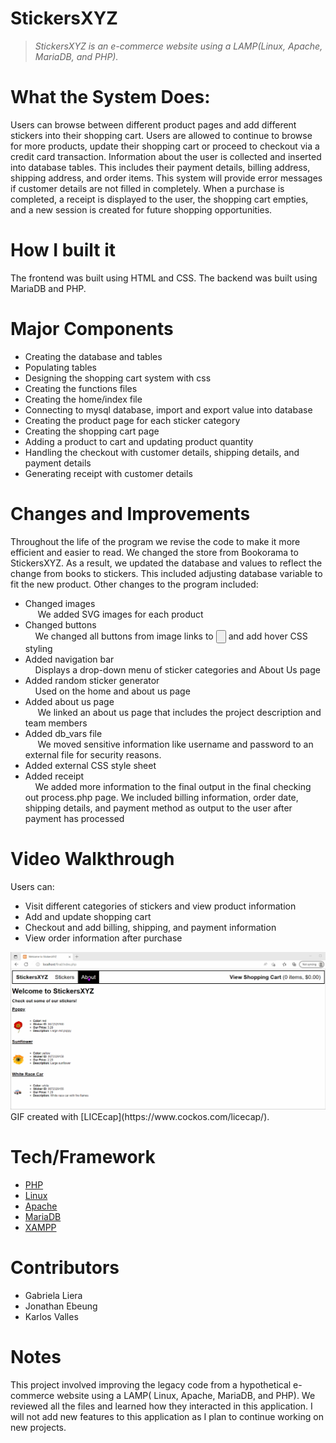 # StickersXYZ
> *StickersXYZ is an e-commerce website using a LAMP(Linux, Apache, MariaDB, and PHP).*

# What the System Does:
Users can browse between different product pages and add different stickers into their shopping cart. Users are allowed to continue to browse for more products, update their shopping cart or proceed to checkout via a credit card transaction. Information about the user is collected and inserted into database tables. This includes their payment details, billing address, shipping address, and order items. This system will provide error messages if customer details are not filled in completely. When a purchase is completed, a receipt is displayed to the user, the shopping cart empties, and a new session is created for future shopping opportunities.

# How I built it
The frontend was built using HTML and CSS. The backend was built using MariaDB and PHP. 

# Major Components
<ul>
  <li>Creating the database and tables </li>
  <li>Populating tables</li>
   <li>Designing the shopping cart system with css</li>
   <li>Creating the functions files</li>
   <li>Creating the home/index file</li>
   <li>Connecting to mysql database, import and export value into database</li>
   <li>Creating the product page for each sticker category</li>
   <li>Creating the shopping cart page</li>
   <li>Adding a product to cart and updating product quantity</li>
   <li>Handling the checkout with customer details, shipping details, and payment details</li>
   <li>Generating receipt with customer details</li>
</ul>

# Changes and Improvements
Throughout the life of the program we revise the code to make it more efficient and easier to read. We changed the store from Bookorama to StickersXYZ. As a result, we updated the database and values to reflect the change from books to stickers. This included adjusting database variable to fit the new product. Other changes to the program included:
<ul>
  <li>Changed images<br>
     &nbsp &nbsp &nbspWe added SVG images for each product</li>
  <li>Changed buttons<br>
      &nbsp &nbsp&nbspWe changed all buttons from image links to <input type=button> and add hover CSS styling</li>
  <li>Added navigation bar<br>
      &nbsp &nbsp&nbspDisplays a drop-down menu of sticker categories and About Us page</li>
  <li>Added random sticker generator<br>
        &nbsp &nbsp&nbspUsed on the home and about us page</li>
  <li>Added about us page<br>
     &nbsp &nbsp &nbspWe linked an about us page that includes the project description and team members</li>
  <li>Added db_vars file<br>
   &nbsp &nbsp &nbspWe moved sensitive information like username and password to an external file for security reasons.</li>
  <li>Added external CSS style sheet</li>
  <li>Added receipt<br>
    &nbsp &nbsp&nbspWe added more information to the final output in the final checking out process.php page. We included billing information, order date, shipping details, and payment method as output to the user after payment has processed</li>
</ul>


# Video Walkthrough
Users can:
  <ul>
    <li>Visit different categories of stickers and view product information</li>
    <li>Add and update shopping cart</li>
    <li>Checkout and add billing, shipping, and payment information</li>
    <li>View order information after purchase</li>
  </ul>
<img src= 'stickerXYZ_recording.gif' title='Video Walkthrough' width='' alt='Video Walkthrough' />
GIF created with [LICEcap](https://www.cockos.com/licecap/).  

# Tech/Framework
<ul>
  <li><a href="https://www.php.net/">PHP</a></li>
  <li><a href="https://www.linux.org/pages/download/">Linux</a></li>
  <li><a href="https://httpd.apache.org/">Apache</a></li>
  <li><a href="https://mariadb.org/download/?t=mariadb&p=mariadb&r=10.11.0&os=windows&cpu=x86_64&pkg=msi&m=gigenet">MariaDB</a></li>
  <li><a href="https://www.apachefriends.org/">XAMPP</a></li>
</ul>

# Contributors
  <ul>
  <li>Gabriela Liera</li>
  <li>Jonathan Ebeung</li>
  <li>Karlos Valles</li>
  </ul>

# Notes
This project involved improving the legacy code from a hypothetical e-commerce website using a LAMP( Linux, Apache, MariaDB, and PHP). We reviewed all the files and learned how they interacted in this application. I will not add new features to this application as I plan to continue working on new projects.
